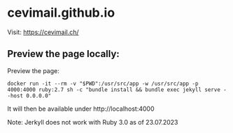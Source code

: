 # cevimail.github.io

Visit: https://cevimail.ch/

## Preview the page locally:

Preview the page:
```
docker run -it --rm -v "$PWD":/usr/src/app -w /usr/src/app -p 4000:4000 ruby:2.7 sh -c "bundle install && bundle exec jekyll serve --host 0.0.0.0"
```

It will then be available under http://localhost:4000

Note: Jerkyll does not work with Ruby 3.0 as of 23.07.2023
